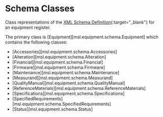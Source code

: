 # Schema Classes

Class representations of the [XML Schema Definition](https://mslnz.github.io/equipment-register-schema/latest/){:target="_blank"} for an equipment register.

The primary class is [Equipment][msl.equipment.schema.Equipment] which contains the following classes:

* [Accessories][msl.equipment.schema.Accessories]
* [Alteration][msl.equipment.schema.Alteration]
* [Financial][msl.equipment.schema.Financial]
* [Firmware][msl.equipment.schema.Firmware]
* [Maintenance][msl.equipment.schema.Maintenance]
* [Measurand][msl.equipment.schema.Measurand]
* [QualityManual][msl.equipment.schema.QualityManual]
* [ReferenceMaterials][msl.equipment.schema.ReferenceMaterials]
* [Specifications][msl.equipment.schema.Specifications]
* [SpecifiedRequirements][msl.equipment.schema.SpecifiedRequirements]
* [Status][msl.equipment.schema.Status]
